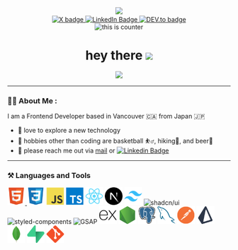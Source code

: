 <div id="header" align="center">
    <img src="https://i.giphy.com/media/v1.Y2lkPTc5MGI3NjExYXkxMHBwMmdwNnM2cmd3MGltdTMxbjg5bWtkbnQ2Z2hnYTEwbG5qbiZlcD12MV9pbnRlcm5hbF9naWZfYnlfaWQmY3Q9cw/jdPMeyv9rn0hZHh8n9/giphy.gif" width="100" />
    <div id="badge">
        <a href="https://twitter.com/Shuhei_Ota" target="_blank">
        <img src="https://img.shields.io/badge/x.com-black?logo=X&logoColor=white&style=for-the-badge" alt="X badge"/>
        </a>
        <a href="https://www.linkedin.com/in/shuhei-ota-994287289/" target="_blank">
        <img src="https://img.shields.io/badge/LinkedIn-blue?logo=linkedin&logoColor=white&style=for-the-badge" alt="LinkedIn Badge" />
        </a>
        <a href="https://dev.to/shoeheyot" target="_blank">
        <img src="https://img.shields.io/badge/dev.to-black?logo=dev.to&logoColor=white&style=for-the-badge" alt="DEV.to badge"/>
        </a>
    </div>
    <img src="https://komarev.com/ghpvc/?username=ShoeheyOt&style=flat-square&color=blue" alt="this is counter"/>
    <h1>hey there
    <img src="https://i.giphy.com/media/v1.Y2lkPTc5MGI3NjExOHZiNXd2NTFjMGJnamZ2aGd0cjVxbTI0d3F5dGd5bmY3YmZvcTlleCZlcD12MV9pbnRlcm5hbF9naWZfYnlfaWQmY3Q9cw/hvRJCLFzcasrR4ia7z/giphy.gif" width="30px"/>
    </h1>
</div>
<div align="center">
    <img src="https://i.giphy.com/media/v1.Y2lkPTc5MGI3NjExeWF5bm5pYTIydjlsYm91Z241Z3B0NXdiOTRqNGQ1NjQ0Z2hlN254NyZlcD12MV9pbnRlcm5hbF9naWZfYnlfaWQmY3Q9Zw/iIqmM5tTjmpOB9mpbn/giphy.gif"/>
</div>

---

### :man_technologist: About Me :

I am a Frontend Developer based in Vancouver :canada: from Japan :jp:

- :seedling: love to explore a new technology
- :tada: hobbies other than coding are basketball :basketball_man:, hiking:hiking_boot:, and beer:beers:
- :envelope_with_arrow: please reach me out via
  [mail](mailto:shuhei.ota.so@gmail.com) or [![Linkedin Badge](https://img.shields.io/badge/-ShoeheyOt-blue?style=flat&logo=Linkedin&logoColor=white)](https://www.linkedin.com/in/shuhei-ota-994287289/)

---

### :hammer_and_pick: Languages and Tools

<p>
<a href="https://developer.mozilla.org/en-US/docs/Web/HTML">
<img src="https://github.com/devicons/devicon/blob/master/icons/html5/html5-original.svg" title="html" alt="HTML" width="40" height="40"/>
</a>
<a><img src="https://github.com/devicons/devicon/blob/master/icons/css3/css3-original.svg" title="css" alt="CSS" width="40" height="40"/></a>
<a><img src="https://github.com/devicons/devicon/blob/master/icons/javascript/javascript-original.svg" title="Javascript" alt="Javascript" width="40" height="40"/></a>
<a><img src="https://github.com/devicons/devicon/blob/master/icons/typescript/typescript-original.svg" title="Typescript" alt="Typescript" width="40" height="40"/></a>
<a><img src="https://github.com/devicons/devicon/blob/master/icons/react/react-original.svg" title="React" alt="React" width="40" height="40"/></a>
<a><img src="https://github.com/devicons/devicon/blob/master/icons/nextjs/nextjs-original.svg" title="Nextjs" alt="Nextjs" width="40" height="40"/></a>
<a><img src="https://github.com/devicons/devicon/blob/master/icons/tailwindcss/tailwindcss-original.svg" title="TailwindCSS" alt="TailwindCSS" width="40" height="40"/></a>
<a><img title="shadcn/ui" alt="shadcn/ui" width="40" height="40"/></a>
<a><img title="styled-components" alt="styled-components" width="40" height="40"/></a>
<a><img title="GSAP" alt="GSAP" width="40" height="40"/></a>
<a><img src="https://github.com/devicons/devicon/blob/master/icons/express/express-original.svg" title="expressjs" alt="expressjs" width="40" height="40"/></a>
<a><img src="https://github.com/devicons/devicon/blob/master/icons/nodejs/nodejs-original.svg" title="node-js" alt="node-js" width="40" height="40"/></a>
<a><img src="https://github.com/devicons/devicon/blob/master/icons/postgresql/postgresql-original.svg" title="postgreSQL" alt="postgreSQL" width="40" height="40"/></a>
<a><img src="https://github.com/devicons/devicon/blob/master/icons/mysql/mysql-original.svg" title="mysql" alt="mydql" width="40" height="40"/></a>
<a><img src="https://github.com/devicons/devicon/blob/master/icons/postman/postman-original.svg" title="postman" alt="postman" width="40" height="40"/></a>
<a><img src="https://github.com/devicons/devicon/blob/master/icons/prisma/prisma-original.svg" title="prisma" alt="prisma" width="40" height="40"/></a>
<a><img src="https://github.com/devicons/devicon/blob/master/icons/mongodb/mongodb-original.svg" title="mongoDB" alt="mongoDB" width="40" height="40"/></a>
<a><img src="https://github.com/devicons/devicon/blob/master/icons/supabase/supabase-original.svg" title="supabase" alt="supabase" width="40" height="40"/></a>
<a><img src="https://github.com/devicons/devicon/blob/master/icons/git/git-original.svg" title="git" alt="git" width="40" height="40"/></a>
<!-- <a><img title="" alt="" width="40" height="40"/></a> -->
</p>

<!---
ShoeheyOt/ShoeheyOt is a ✨ special ✨ repository because its `README.md` (this file) appears on your GitHub profile.
You can click the Preview link to take a look at your changes.
--->

